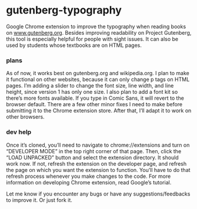 # gutenberg-typography

Google Chrome extension to improve the typography when reading books on www.gutenberg.org. Besides improving readability on Project Gutenberg, this tool is especially helpful for people with sight issues. It can also be used by students whose textbooks are on HTML pages.

### plans
As of now, it works best on gutenberg.org and wikipedia.org. I plan to make it functional on other websites, because it can only change p tags on HTML pages. I’m adding a slider to change the font size, line width, and line height, since version 1 has only one size. I also plan to add a font kit so there’s more fonts available. If you type in Comic Sans, it will revert to the browser default. There are a few other minor fixes I need to make before submitting it to the Chrome extension store. After that, I’ll adapt it to work on other browsers.

### dev help
Once it’s cloned, you’ll need to navigate to chrome://extensions and turn on “DEVELOPER MODE” in the top right corner of that page. Then, click the “LOAD UNPACKED” button and select the extension directory. It should work now. If not, refresh the extension on the developer page, and refresh the page on which you want the extension to function. You’ll have to do that refresh process whenever you make changes to the code. For more information on developing Chrome extension, read Google’s tutorial.

Let me know if you encounter any bugs or have any suggestions/feedbacks to improve it. Or just fork it.
